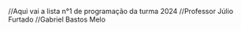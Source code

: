 //Aqui vai a lista n°1 de programação da turma 2024
//Professor Júlio Furtado
//Gabriel Bastos Melo

